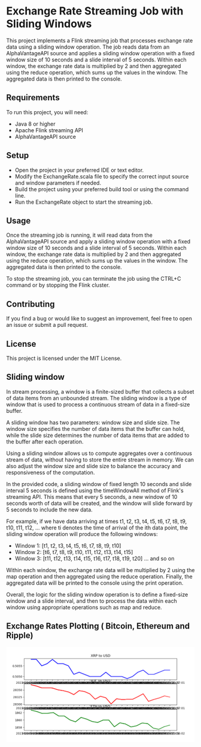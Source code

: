 

 
# Exchange Rate Streaming Job with Sliding Windows
 
This project implements a Flink streaming job that processes exchange rate data using a sliding window operation. The job reads data from an AlphaVantageAPI source and applies a sliding window operation with a fixed window size of 10 seconds and a slide interval of 5 seconds. Within each window, the exchange rate data is multiplied by 2 and then aggregated using the reduce operation, which sums up the values in the window. The aggregated data is then printed to the console.

## Requirements
To run this project, you will need:

- Java 8 or higher
- Apache Flink streaming API
- AlphaVantageAPI source
## Setup
- Open the project in your preferred IDE or text editor.
- Modify the ExchangeRate.scala file to specify the correct input source and window parameters if needed.
- Build the project using your preferred build tool or using the command line.
- Run the ExchangeRate object to start the streaming job.
## Usage
Once the streaming job is running, it will read data from the AlphaVantageAPI source and apply a sliding window operation with a fixed window size of 10 seconds and a slide interval of 5 seconds. Within each window, the exchange rate data is multiplied by 2 and then aggregated using the reduce operation, which sums up the values in the window. The aggregated data is then printed to the console.

To stop the streaming job, you can terminate the job using the CTRL+C command or by stopping the Flink cluster.

## Contributing
If you find a bug or would like to suggest an improvement, feel free to open an issue or submit a pull request.

## License
This project is licensed under the MIT License.
## Sliding window

In stream processing, a window is a finite-sized buffer that collects a subset of data items from an unbounded stream. The sliding window is a type of window that is used to process a continuous stream of data in a fixed-size buffer.

A sliding window has two parameters: window size and slide size. The window size specifies the number of data items that the buffer can hold, while the slide size determines the number of data items that are added to the buffer after each operation.

Using a sliding window allows us to compute aggregates over a continuous stream of data, without having to store the entire stream in memory. We can also adjust the window size and slide size to balance the accuracy and responsiveness of the computation.


In the provided code, a sliding window of fixed length 10 seconds and slide interval 5 seconds is defined using the timeWindowAll method of Flink's streaming API. This means that every 5 seconds, a new window of 10 seconds worth of data will be created, and the window will slide forward by 5 seconds to include the new data.

For example, if we have data arriving at times t1, t2, t3, t4, t5, t6, t7, t8, t9, t10, t11, t12, ... where ti denotes the time of arrival of the ith data point, the sliding window operation will produce the following windows:

* Window 1: [t1, t2, t3, t4, t5, t6, t7, t8, t9, t10]
* Window 2: [t6, t7, t8, t9, t10, t11, t12, t13, t14, t15]
* Window 3: [t11, t12, t13, t14, t15, t16, t17, t18, t19, t20]
... and so on

Within each window, the exchange rate data will be multiplied by 2 using the map operation and then aggregated using the reduce operation. Finally, the aggregated data will be printed to the console using the print operation.

Overall, the logic for the sliding window operation is to define a fixed-size window and a slide interval, and then to process the data within each window using appropriate operations such as map and reduce.
 ## Exchange Rates Plotting ( Bitcoin, Ethereum and Ripple)  
 ![Alt Text](plotting_Exchange_Rates.png)
